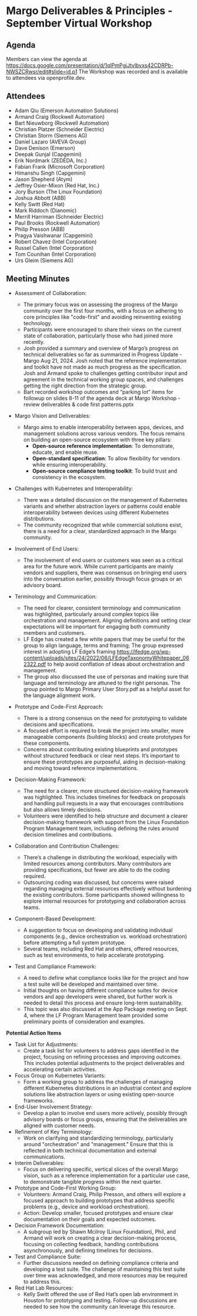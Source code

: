 # Margo Deliverables & Principles - September Virtual Workshop

## Agenda

Members can view the agenda at https://docs.google.com/presentation/d/1qIPmPgiJtvlbvxs42CDRPb-NWSZCRwsr/edit#slide=id.p1
The Workshop was recorded and is available to attendees via openprofile.dev.

## Attendees
* Adam Qiu (Emerson Automation Solutions)
* Armand Craig (Rockwell Automation)
* Bart Nieuwborg (Rockwell Automation)
* Christian Platzer (Schneider Electric)
* Christian Storm (Siemens AG)
* Daniel Lazaro (AVEVA Group)
* Dave Denison (Emerson)
* Deepak Gunjal (Capgemini)
* Erik Nordmark (ZEDEDA, Inc.)
* Fabian Frank (Microsoft Corporation)
* Himanshu Singh (Capgemini)
* Jason Shepherd (Atym)
* Jeffrey Osier-Mixon (Red Hat, Inc.)
* Jory Burson (The Linux Foundation)
* Joshua Abbott (ABB)
* Kelly Switt (Red Hat)
* Mark Riddoch (Dianomic)
* Merrill Harriman (Schneider Electric)
* Paul Brooks (Rockwell Automation)
* Philip Presson (ABB)
* Pragya Vaishwanar (Capgemini)
* Robert Chavez (Intel Corporation)
* Russel Callen (Intel Corporation)
* Tom Counihan (Intel Corporation)
* Urs Gleim (Siemens AG)

## Meeting Minutes

* Assessment of Collaboration:
   - The primary focus was on assessing the progress of the Margo community over the first four months, with a focus on adhering to core principles like "code-first" and avoiding reinventing existing technology.
   - Participants were encouraged to share their views on the current state of collaboration, particularly those who had joined more recently.
   - Josh provided a summary and overview of Margo’s progress on technical deliverables so far as summarized in Progress Update - Margo Aug 21, 2024. Josh noted that the reference implementation and toolkit have not made as much progress as the specification. Josh and Armand spoke to challenges getting contributor input and agreement in the technical working group spaces, and challenges getting the right direction from the strategic group.
   - Bart recorded workshop outcomes and “parking lot” items for followup on slides 8-11 of the agenda deck at Margo Workshop - review deliverables & code first patterns.pptx

* Margo Vision and Deliverables:
   - Margo aims to enable interoperability between apps, devices, and management solutions across various vendors. The focus remains on building an open-source ecosystem with three key pillars: 
     - **Open-source reference implementation**: To demonstrate, educate, and enable reuse.
     - **Open-standard specification**: To allow flexibility for vendors while ensuring interoperability.
     - **Open-source compliance testing toolkit**: To build trust and consistency in the ecosystem.

* Challenges with Kubernetes and Interoperability:
   - There was a detailed discussion on the management of Kubernetes variants and whether abstraction layers or patterns could enable interoperability between devices using different Kubernetes distributions.
   - The community recognized that while commercial solutions exist, there is a need for a clear, standardized approach in the Margo community.

* Involvement of End Users:
   - The involvement of end users or customers was seen as a critical area for the future work. While current participants are mainly vendors and suppliers, there was consensus on bringing end users into the conversation earlier, possibly through focus groups or an advisory board.
   
* Terminology and Communication:
   - The need for clearer, consistent terminology and communication was highlighted, particularly around complex topics like orchestration and management. Aligning definitions and setting clear expectations will be important for engaging both community members and customers.
   - LF Edge has created a few white papers that may be useful for the group to align language, terms and framing; The group expressed interest in adopting LF Edge’s framing https://lfedge.org/wp-content/uploads/sites/24/2022/06/LFEdgeTaxonomyWhitepaper_062322.pdf to help avoid conflation of ideas about orchestration and management.
   - The group also discussed the use of personas and making sure that language and terminology are attuned to the right personas. The group pointed to Margo Primary User Story.pdf as a helpful asset for the language alignment work. 

* Prototype and Code-First Approach:
   - There is a strong consensus on the need for prototyping to validate decisions and specifications.
   - A focused effort is required to break the project into smaller, more manageable components (building blocks) and create prototypes for these components.
   - Concerns about contributing existing blueprints and prototypes without structured feedback or clear next steps. It’s important to ensure these prototypes are purposeful, aiding in decision-making and moving toward reference implementations.
   
* Decision-Making Framework:
   - The need for a clearer, more structured decision-making framework was highlighted. This includes timelines for feedback on proposals and handling pull requests in a way that encourages contributions but also allows timely decisions.
   - Volunteers were identified to help structure and document a clearer decision-making framework with support from the Linux Foundation Program Management team, including defining the rules around decision timelines and contributions.

* Collaboration and Contribution Challenges:
   - There’s a challenge in distributing the workload, especially with limited resources among contributors. Many contributors are providing specifications, but fewer are able to do the coding required.
   - Outsourcing coding was discussed, but concerns were raised regarding managing external resources effectively without burdening the existing contributors. Some participants showed willingness to explore internal resources for prototyping and collaboration across teams.

* Component-Based Development:
   - A suggestion to focus on developing and validating individual components (e.g., device orchestration vs. workload orchestration) before attempting a full system prototype.
   - Several teams, including Red Hat and others, offered resources, such as test environments, to help accelerate prototyping.

* Test and Compliance Framework:
   - A need to define what compliance looks like for the project and how a test suite will be developed and maintained over time.
   - Initial thoughts on having different compliance suites for device vendors and app developers were shared, but further work is needed to detail this process and ensure long-term sustainability.
   - This topic was also discussed at the App Package meeting on Sept. 4, where the LF Program Management team provided some preliminary points of consideration and examples.

**Potential Action Items**
* Task List for Adjustments: 
   - Create a task list for volunteers to address gaps identified in the project, focusing on refining processes and improving outcomes. This includes potential adjustments to the project deliverables and accelerating certain activities.
* Focus Group on Kubernetes Variants:
   - Form a working group to address the challenges of managing different Kubernetes distributions in an industrial context and explore solutions like abstraction layers or using existing open-source frameworks.
* End-User Involvement Strategy:
   - Develop a plan to involve end users more actively, possibly through advisory boards or focus groups, ensuring that the deliverables are aligned with customer needs.
* Refinement of Key Terminology:
   - Work on clarifying and standardizing terminology, particularly around "orchestration" and "management." Ensure that this is reflected in both technical documentation and external communications.
* Interim Deliverables:
   - Focus on delivering specific, vertical slices of the overall Margo vision, such as a reference implementation for a particular use case, to demonstrate tangible progress within the next quarter.
* Prototype and Code-First Working Group:
   - Volunteers: Armand Craig, Philip Presson, and others will explore a focused approach to building prototypes that address specific problems (e.g., device and workload orchestration).
   - Action: Develop smaller, focused prototypes and ensure clear documentation on their goals and expected outcomes.
* Decision Framework Documentation:
   - A subgroup led by Shawn Mcilroy (Linux Foundation), Phil, and Armand will work on creating a clear decision-making process, focusing on collecting feedback, handling contributions asynchronously, and defining timelines for decisions.
* Test and Compliance Suite:
   - Further discussions needed on defining compliance criteria and developing a test suite. The challenge of maintaining this test suite over time was acknowledged, and more resources may be required to address this.
* Red Hat Lab Resources:
   - Kelly Switt offered the use of Red Hat’s open lab environment in Houston for prototyping and testing. Follow-up discussions are needed to see how the community can leverage this resource.
